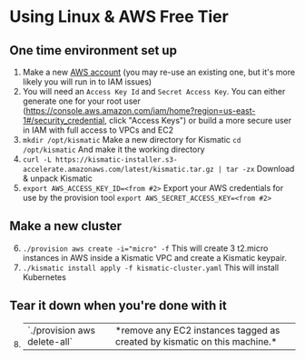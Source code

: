 # Using Linux & AWS Free Tier
## One time environment set up

1. Make a new [AWS account](https://aws.amazon.com/free/) (you may re-use an existing one, but it's more likely you will run in to IAM issues)
2. You will need an `Access Key Id` and `Secret Access Key`. You can either generate one for your root user (https://console.aws.amazon.com/iam/home?region=us-east-1#/security_credential, click "Access Keys") or build a more secure user in IAM with full access to VPCs and EC2
3. `mkdir /opt/kismatic` Make a new directory for Kismatic
   `cd /opt/kismatic` And make it the working directory
4. `curl -L https://kismatic-installer.s3-accelerate.amazonaws.com/latest/kismatic.tar.gz | tar -zx` Download & unpack Kismatic
5. `export AWS_ACCESS_KEY_ID=<from #2>` Export your AWS credentials for use by the provision tool
   `export AWS_SECRET_ACCESS_KEY=<from #2>`

## Make a new cluster

6. `./provision aws create -i="micro" -f` This will create 3 t2.micro instances in AWS inside a Kismatic VPC and create a Kismatic keypair.
7. `./kismatic install apply -f kismatic-cluster.yaml` This will install Kubernetes

## Tear it down when you're done with it

8. <table><tr><td>`./provision aws delete-all`</td><td> *remove any EC2 instances tagged as created by kismatic on this machine.*</td></tr></table>